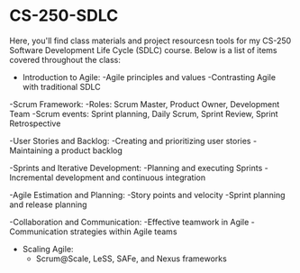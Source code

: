 # CS-250-SDLC
Here, you'll find class materials and project resourcesn tools for my CS-250 Software Development Life Cycle (SDLC) course. 
Below is a list of items covered throughout the class: 

- Introduction to Agile:
    -Agile principles and values
    -Contrasting Agile with traditional SDLC

-Scrum Framework:
    -Roles: Scrum Master, Product Owner, Development Team
    -Scrum events: Sprint planning, Daily Scrum, Sprint Review, Sprint Retrospective

-User Stories and Backlog:
    -Creating and prioritizing user stories
    -Maintaining a product backlog

-Sprints and Iterative Development:
    -Planning and executing Sprints
    -Incremental development and continuous integration

-Agile Estimation and Planning:
    -Story points and velocity
    -Sprint planning and release planning

-Collaboration and Communication:
    -Effective teamwork in Agile
    -Communication strategies within Agile teams

- Scaling Agile:
    - Scrum@Scale, LeSS, SAFe, and Nexus frameworks
